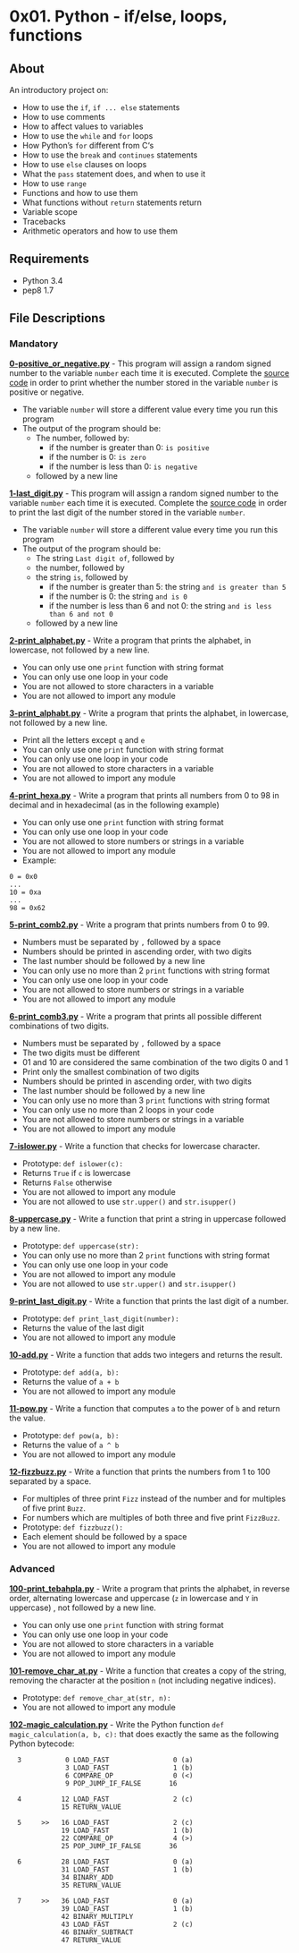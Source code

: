 # 0x01. Python - if/else, loops, functions
## About
An introductory project on:
- How to use the `if`, `if ... else` statements
- How to use comments
- How to affect values to variables
- How to use the `while` and `for` loops
- How Python’s `for` different from C‘s
- How to use the `break` and `continues` statements
- How to use `else` clauses on loops
- What the `pass` statement does, and when to use it
- How to use `range`
- Functions and how to use them
- What functions without `return` statements return
- Variable scope
- Tracebacks
- Arithmetic operators and how to use them

## Requirements
- Python 3.4
- pep8 1.7
## File Descriptions
### Mandatory
**[0-positive_or_negative.py](./0-positive_or_negative.py)** - This program will assign a random signed number to the variable `number` each time it is executed. Complete the [source code](https://intranet.hbtn.io/rltoken/2S3G4vOnRrWymCjKYd6Wew) in order to print whether the number stored in the variable `number` is positive or negative.
  - The variable `number` will store a different value every time you run this program
  - The output of the program should be:
    - The number, followed by:
      - if the number is greater than 0: `is positive`
      - if the number is 0: `is zero`
      - if the number is less than 0: `is negative`
    - followed by a new line

**[1-last_digit.py](./1-last_digit.py)** - This program will assign a random signed number to the variable `number` each time it is executed. Complete the [source code](https://intranet.hbtn.io/rltoken/e9k9---MJXcMmIjlMdlBpw) in order to print the last digit of the number stored in the variable `number`.
  - The variable `number` will store a different value every time you run this program
  - The output of the program should be:
    - The string `Last digit of`, followed by
    - the number, followed by
    - the string `is`, followed by
      - if the number is greater than 5: the string `and is greater than 5`
      - if the number is 0: the string `and is 0`
      - if the number is less than 6 and not 0: the string `and is less than 6 and not 0`
    - followed by a new line

**[2-print_alphabet.py](./2-print_alphabet.py)** - Write a program that prints the alphabet, in lowercase, not followed by a new line.
  - You can only use one `print` function with string format
  - You can only use one loop in your code
  - You are not allowed to store characters in a variable
  - You are not allowed to import any module

**[3-print_alphabt.py](./3-print_alphabt.py)** - Write a program that prints the alphabet, in lowercase, not followed by a new line.
  - Print all the letters except `q` and `e`
  - You can only use one `print` function with string format
  - You can only use one loop in your code
  - You are not allowed to store characters in a variable
  - You are not allowed to import any module

**[4-print_hexa.py](./4-print_hexa.py)** - Write a program that prints all numbers from 0 to 98 in decimal and in hexadecimal (as in the following example)
  - You can only use one `print` function with string format
  - You can only use one loop in your code
  - You are not allowed to store numbers or strings in a variable
  - You are not allowed to import any module
  - Example:
  ```
  0 = 0x0
  ...
  10 = 0xa
  ...
  98 = 0x62
  ```

**[5-print_comb2.py](./5-print_comb2.py)** - Write a program that prints numbers from 0 to 99.
  - Numbers must be separated by `,` followed by a space
  - Numbers should be printed in ascending order, with two digits
  - The last number should be followed by a new line
  - You can only use no more than 2 `print` functions with string format
  - You can only use one loop in your code
  - You are not allowed to store numbers or strings in a variable
  - You are not allowed to import any module

**[6-print_comb3.py](./6-print_comb3.py)** - Write a program that prints all possible different combinations of two digits.
  - Numbers must be separated by `,` followed by a space
  - The two digits must be different
  - 01 and 10 are considered the same combination of the two digits 0 and 1
  - Print only the smallest combination of two digits
  - Numbers should be printed in ascending order, with two digits
  - The last number should be followed by a new line
  - You can only use no more than 3 `print` functions with string format
  - You can only use no more than 2 loops in your code
  - You are not allowed to store numbers or strings in a variable
  - You are not allowed to import any module

**[7-islower.py](./7-islower.py)** - Write a function that checks for lowercase character.
  - Prototype: `def islower(c):`
  - Returns `True` if `c` is lowercase
  - Returns `False` otherwise
  - You are not allowed to import any module
  - You are not allowed to use `str.upper()` and `str.isupper()`

**[8-uppercase.py](./8-uppercase.py)** - Write a function that print a string in uppercase followed by a new line.
  - Prototype: `def uppercase(str):`
  - You can only use no more than 2 `print` functions with string format
  - You can only use one loop in your code
  - You are not allowed to import any module
  - You are not allowed to use `str.upper()` and `str.isupper()`

**[9-print_last_digit.py](./9-print_last_digit.py)** - Write a function that prints the last digit of a number.
  - Prototype: `def print_last_digit(number):`
  - Returns the value of the last digit
  - You are not allowed to import any module

**[10-add.py](./10-add.py)** - Write a function that adds two integers and returns the result.
  - Prototype: `def add(a, b):`
  - Returns the value of `a + b`
  - You are not allowed to import any module

**[11-pow.py](./11-pow.py)** - Write a function that computes `a` to the power of `b` and return the value.
  - Prototype: `def pow(a, b):`
  - Returns the value of `a ^ b`
  - You are not allowed to import any module

**[12-fizzbuzz.py](./12-fizzbuzz.py)** - Write a function that prints the numbers from 1 to 100 separated by a space.
  - For multiples of three print `Fizz` instead of the number and for multiples of five print `Buzz`.
  - For numbers which are multiples of both three and five print `FizzBuzz`.
  - Prototype: `def fizzbuzz():`
  - Each element should be followed by a space
  - You are not allowed to import any module
### Advanced
**[100-print_tebahpla.py](./100-print_tebahpla.py)** - Write a program that prints the alphabet, in reverse order, alternating lowercase and uppercase (`z` in lowercase and `Y` in uppercase) , not followed by a new line.
  - You can only use one `print` function with string format
  - You can only use one loop in your code
  - You are not allowed to store characters in a variable
  - You are not allowed to import any module

**[101-remove_char_at.py](./101-remove_char_at.py)** - Write a function that creates a copy of the string, removing the character at the position `n` (not including negative indices).
  - Prototype: `def remove_char_at(str, n):`
  - You are not allowed to import any module

**[102-magic_calculation.py](./102-magic_calculation.py)** - Write the Python function `def magic_calculation(a, b, c):` that does exactly the same as the following Python bytecode:
```
  3           0 LOAD_FAST                0 (a)
              3 LOAD_FAST                1 (b)
              6 COMPARE_OP               0 (<)
              9 POP_JUMP_IF_FALSE       16

  4          12 LOAD_FAST                2 (c)
             15 RETURN_VALUE

  5     >>   16 LOAD_FAST                2 (c)
             19 LOAD_FAST                1 (b)
             22 COMPARE_OP               4 (>)
             25 POP_JUMP_IF_FALSE       36

  6          28 LOAD_FAST                0 (a)
             31 LOAD_FAST                1 (b)
             34 BINARY_ADD
             35 RETURN_VALUE

  7     >>   36 LOAD_FAST                0 (a)
             39 LOAD_FAST                1 (b)
             42 BINARY_MULTIPLY
             43 LOAD_FAST                2 (c)
             46 BINARY_SUBTRACT
             47 RETURN_VALUE
```